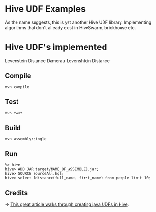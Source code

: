 # Hive UDF Examples

As the name suggests, this is yet another Hive UDF library. Implementing algorithms that don't already exist in HiveSwarm, brickhouse etc.

# Hive UDF's implemented
Levenstein Distance
Damerau-Levenshtein Distance

## Compile

```
mvn compile
```

## Test

```
mvn test
```

## Build
```
mvn assembly:single
```

## Run

```
%> hive
hive> ADD JAR target/NAME_OF_ASSEMBLED.jar;
hive> SOURCE sourceAll.hql;
hive> select ldistance(full_name, first_name) from people limit 10;

```

## Credits
-> [This great article walks through creating java UDFs in Hive][blog-post].

[blog-post]:http://blog.matthewrathbone.com/2013/08/10/guide-to-writing-hive-udfs.html
